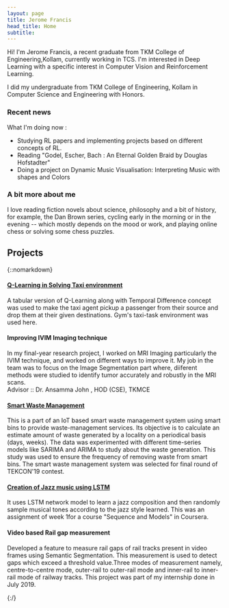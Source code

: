 ```yaml
---
layout: page
title: Jerome Francis
head_title: Home
subtitle:  
---
```


<div class="pretty-links">
<div class="grid">
<div class="unit golden-small profile-pic">
<!-- <img class='site-profile' src="/assets/img/valentin_peretroukhin_cambridge.jpg"> -->
</div>
<div class="unit golden-large">
<div class="lead lead-about">
Hi! I'm Jerome Francis, a recent graduate from TKM College of Engineering,Kollam, currently working in TCS. I'm interested in Deep Learning with a specific interest in Computer Vision and Reinforcement Learning. 
</div>

I did my undergraduate from TKM College of Engineering, Kollam in Computer Science and Engineering with Honors.
</div>
</div>
</div>

<div class="grid news-about">
<div class="unit golden-large news">

<h3> <i class="fa fa-newspaper-o"></i> Recent news </h3>

What I'm doing now :
* Studying RL papers and implementing projects based on different concepts of RL.
* Reading "Godel, Escher, Bach : An Eternal Golden Braid by Douglas Hofstadter"
* Doing a project on Dynamic Music Visualisation: Interpreting Music with shapes and Colors
</div>

<div class="unit golden-small about">

<h3> <i class="fa fa-id-card"></i> A bit more about me </h3>

I love reading fiction novels about science, philosophy and a bit of history, for example, the Dan Brown series, cycling early in the morning or in the evening -- which mostly depends on the mood or work, and playing online chess or solving some chess puzzles.
</div>
</div>


## Projects
{::nomarkdown} 
<div class="projects">
  <div class="grid">
      <div class="unit half">
        <div class="project">
          <h4 class="project-title"><a href="https://github.com/jerryfrancis-97/Reinforcement_learning/blob/master/RL_taxi_task.ipynb"><i class="fa fa-github" aria-hidden="true"></i> Q-Learning in Solving Taxi environment </a></h4>
          <!-- <img src='/assets/img/projects/taxi-task.gif' class='project-img' -->
          <p>A tabular version of Q-Learning along with Temporal Difference concept was used to make the taxi agent pickup a passenger from their source and drop them at their given destinations. Gym's taxi-task environment was used here.</p>
        </div>
      </div>
  

  <div class="unit half">
    <div class="project">
      <h4 class="project-title"><i class="fa fa-newspaper-o" aria-hidden="true"></i>Improving IVIM Imaging technique</a></h4>
      <!-- <img src='/assets/img/projects/taxi-task.gif' class='project-img' -->
      <p>In my final-year research project, I worked on MRI Imaging particularly the IVIM technique, and worked on different ways to improve it. My job in the team was to focus on the Image Segmentation part where, diiferent methods were studied to identify tumor accurately and robustly in the MRI scans.<br>Advisor :: Dr. Ansamma John , HOD (CSE), TKMCE</p>
      </div>
    </div>
  </div><!-- grid -->



  <div class="grid">
    <div class="unit half">
      <div class="project">
        <h4 class="project-title"><a href="https://github.com/jerryfrancis-97/Waste-prediction-model"><i class="fa fa-github" aria-hidden="true"></i>Smart Waste Management</a></h4>
        <!-- <img src='/assets/img/projects/hydranet.png' class='project-img'> -->
        <p>This is a part of an IoT based smart waste management system using smart bins to provide waste-management services. Its objective is to calculate an estimate amount of waste generated by a locality on a periodical basis (days, weeks). The data was experimented with different time-series models like SARIMA and ARIMA to study about the waste generation. This study was used to ensure the frequency of removing waste from smart bins. The smart waste management system was selected for final round of TEKCON'19 contest. </p>
      </div>
    </div>

   <div class="unit half">
      <div class="project">
        <h4 class="project-title"><a href="https://github.com/jerryfrancis-97/Jazz-music-generation-using-LSTM"><i class="fa fa-github" aria-hidden="true"></i>
          Creation of Jazz music using LSTM</a></h4>
         <!-- <img src='/assets/img/projects/hydranet.png' class='project-img'> -->
        <p>It uses LSTM network model to learn a jazz composition and then randomly sample musical tones according to the jazz style learned. This was an assignment of week 1for a course "Sequence and Models" in Coursera.</p>
      </div>
    </div>

  </div><!-- grid -->

<div class="grid">
      <div class="unit half">
        <div class="project">
          <h4 class="project-title"><i class="fa fa-newspaper-o" aria-hidden="true"></i>Video based Rail gap measurement</a></h4>
          <!-- <img src='/assets/img/projects/taxi-task.gif' class='project-img' -->
          <p>Developed a feature to measure rail gaps of rail tracks present in video frames using Semantic Segmentation. This measurement is used to detect gaps which exceed a threshold value.Three modes of measurement namely, centre-to-centre mode, outer-rail to outer-rail mode and inner-rail to inner-rail mode of railway tracks. This project was part of my internship done in July 2019.</p>
        </div>
      </div>
  </div><!-- grid -->

</div>
{:/}


<!--


<div class="grid">

<div class="unit whole news-item">
<strong> August, 2020 </strong> - I moved to Cambridge! After months of uncertainty I have finally arrived in Massachusetts (which I will hopefully learn how to spell soon). Excited to embark on my postdoctoral journey.  
</div>

<div class="unit whole news-item">
<div class="unit half news-item">
![DDS](/assets/img/events/dds.png)
</div>
<div class="unit half news-item">
![Defence](/assets/img/events/defence.png)
</div>
<strong> March, 2020 </strong> - I passed the final oral examination of my doctoral degree! Thank you so much to all of my friends, collaborators and committee members. 
</div>

<div class="unit half news-item">
![ICRA Debates 1](/assets/img/events/icra_debates_ws_1.jpg)
![ICRA Debates 2](/assets/img/events/icra_debates_ws_2.jpg)
<strong> May, 2019 </strong> - After months of planning, my colleagues Lee, Matt and supervisor Jonathan Kelly organized a <a href="http://roboticsdebates.org">debates workshop at ICRA 2019</a>. We were elated to see a fantastic turn-out for all three debates (plus lightning talks) and a ton of great feedback!
</div>

<div class="unit half news-item">
![Post-Solo Shower](/assets/img/events/water_solo.jpg)
![Final Approach](/assets/img/events/gopro_solo.jpg)
<strong> August, 2017 </strong> - I've been working on my private pilot license (PPL) this summer at Burlington Executive Airport (CZBA). After two months of training, I finished my first solo flight (which means I was the only person in the aircraft). If you're interested in seeing the whole flight, I <a href="https://www.youtube.com/watch?v=kE3_-Uywr4U">
 recorded the whole thing on my GoPro <i class="fa fa-youtube-play" aria-hidden="true"></i></a>.
</div>


</div>

-->

